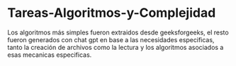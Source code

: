 # Tareas-Algoritmos-y-Complejidad

Los algoritmos más simples fueron extraidos desde geeksforgeeks, el resto fueron generados con chat gpt en base a las necesidades especificas, tanto la creación de archivos como la lectura y los algoritmos asociados a esas mecanicas especificas.
